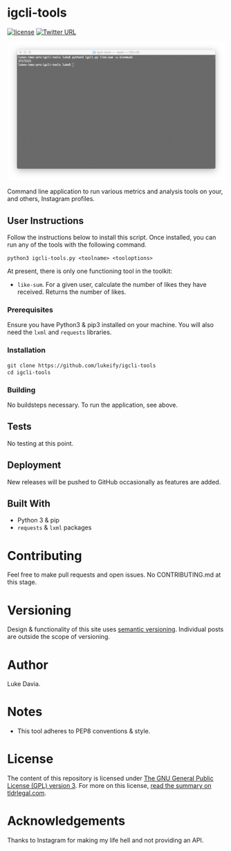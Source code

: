 # igcli-tools

[![license](https://img.shields.io/github/license/lukeify/igcli-tools.svg)](https://github.com/lukeify/igcli-tools)
[![Twitter URL](https://img.shields.io/twitter/url/http/shields.io.svg?style=social)](https://github.com/lukeify/igcli-tools)

![igcli-tools](assets/hero.png)

Command line application to run various metrics and analysis tools on your, and others, Instagram profiles.

## User Instructions

Follow the instructions below to install this script. Once installed, you can run any of the tools with the following command.

```
python3 igcli-tools.py <toolname> <tooloptions>
```

At present, there is only one functioning tool in the toolkit:

* `like-sum`. For a given user, calculate the number of likes they have received. Returns the number of likes.

### Prerequisites

Ensure you have Python3 & pip3 installed on your machine. You will also need the `lxml` and `requests` libraries.

### Installation

```
git clone https://github.com/lukeify/igcli-tools
cd igcli-tools
```

### Building

No buildsteps necessary. To run the application, see above.

## Tests

No testing at this point.

## Deployment

New releases will be pushed to GitHub occasionally as features are added.

## Built With

* Python 3 & pip
* `requests` & `lxml` packages

# Contributing

Feel free to make pull requests and open issues. No CONTRIBUTING.md at this stage.

# Versioning

Design & functionality of this site uses [semantic versioning](https://semver.org). Individual posts are outside the scope of versioning.

# Author

Luke Davia.

# Notes

* This tool adheres to PEP8 conventions & style.

# License

The content of this repository is licensed under [The GNU General Public License (GPL) version 3](http://www.gnu.org/licenses/gpl-3.0.html). For more on this license, [read the summary on tldrlegal.com](https://tldrlegal.com/license/gnu-general-public-license-v3-(gpl-3)).

# Acknowledgements

Thanks to Instagram for making my life hell and not providing an API.